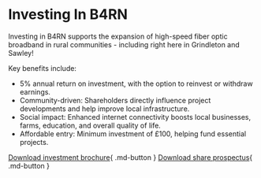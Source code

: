 # Investing In B4RN

Investing in B4RN supports the expansion of high-speed fiber optic broadband in rural communities - including right here in Grindleton and Sawley!

Key benefits include:

* 5% annual return on investment, with the option to reinvest or withdraw earnings.
* Community-driven: Shareholders directly influence project developments and help improve local infrastructure.
* Social impact: Enhanced internet connectivity boosts local businesses, farms, education, and overall quality of life.
* Affordable entry: Minimum investment of £100, helping fund essential projects.

[Download investment brochure](https://b4rn.org.uk/assets/documents/documents/investment-booklet.pdf){ .md-button } [Download share prospectus](https://b4rn.org.uk/assets/documents/i-isp-share-prospectus.pdf){ .md-button }
